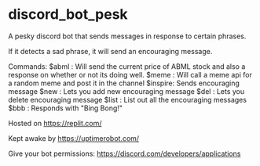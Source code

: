 # discord_bot_pesk
A pesky discord bot that sends messages in response to certain phrases.

If it detects a sad phrase, it will send an encouraging message.

Commands: 
$abml : Will send the current price of ABML stock and also a response on whether or not its doing well.
$meme : Will call a meme api for a random meme and post it in the channel
$inspire: Sends encouraging message
$new : Lets you add new encouraging message
$del : Lets you delete encouraging message
$list : List out all the encouraging messages
$bbb : Responds with "Bing Bong!"

Hosted on https://replit.com/

Kept awake by https://uptimerobot.com/

Give your bot permissions: https://discord.com/developers/applications
